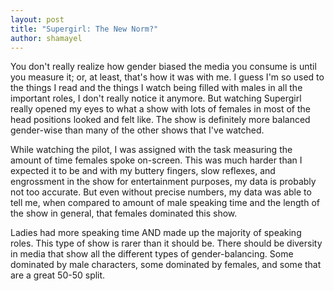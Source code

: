 ```yaml
---
layout: post
title: "Supergirl: The New Norm?"
author: shamayel
---
```

  
You don't really realize how gender biased the media you consume is until you measure it; or, at least, that's how it was with me. I guess I'm so used to the things I read and the things I watch being filled with males in all the important roles, I don't really notice it anymore. But watching Supergirl really opened my eyes to what a show with lots of females in most of the head positions looked and felt like. The show is definitely more balanced gender-wise than many of the other shows that I've watched.   

While watching the pilot, I was assigned with the task measuring the amount of time females spoke on-screen. This was much harder than I expected it to be and with my buttery fingers, slow reflexes, and engrossment in the show for entertainment purposes, my data is probably not too accurate. But even without precise numbers, my data was able to tell me, when compared to amount of male speaking time and the length of the show in general, that females dominated this show.  

Ladies had more speaking time AND made up the majority of speaking roles. This type of show is rarer than it should be. There should be diversity in media that show all the different types of gender-balancing. Some dominated by male characters, some dominated by females, and some that are a great 50-50 split.   
